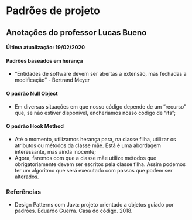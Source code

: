 # Padrões de projeto

## Anotações do professor Lucas Bueno

#### Última atualização: 19/02/2020

#### Padrões baseados em herança
- “Entidades de software devem ser abertas a extensão, mas fechadas a modificação” - Bertrand Meyer

#### O padrão Null Object
- Em diversas situações em que nosso código depende de um “recurso” que, se não estiver disponível, encheríamos nosso código de “ifs”;

#### O padrão Hook Method
- Até o momento, utilizamos herança para, na classe filha, utilizar os atributos ou métodos da classe mãe. Está é uma abordagem interessante, mas ainda inocente;
- Agora, faremos com que a classe mãe utilize métodos que obrigatoriamente devem ser escritos pela classe filha. Assim podemos ter um algoritmo que será executado com passos que podem ser alterados.

### Referências

- Design Patterns com Java: projeto orientado a objetos guiado por padrões. Eduardo Guerra. Casa do código. 2018.